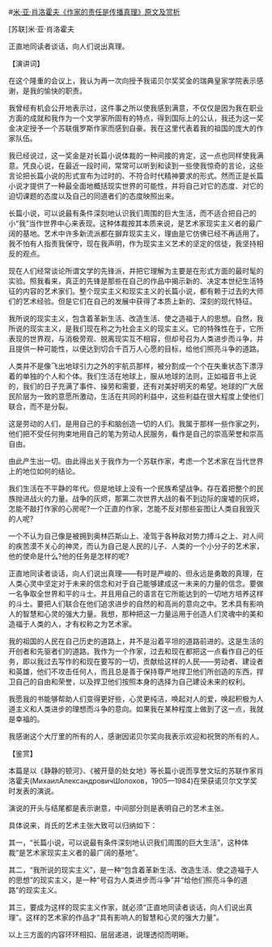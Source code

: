 #[米·亚·肖洛霍夫《作家的责任是传播真理》原文及赏析](https://www.vrrw.net/wx/14486.html)

[苏联]米·亚·肖洛霍夫

正直地同读者谈话，向人们说出真理。

【演讲词】

在这个隆重的会议上，我认为再一次向授予我诺贝尔奖奖金的瑞典皇家学院表示感谢，是我的愉快的职责。

我曾经有机会公开地表示过，这件事之所以使我感到满意，不仅仅是因为我在职业方面的成就和我作为一个文学家所固有的特点，得到国际上的公认，我还为这一奖金决定授予一个苏联俄罗斯作家而感到自豪。我在这里代表着我的祖国的庞大的作家队伍。

我已经说过，这一奖金是对长篇小说体裁的一种间接的肯定，这一点也同样使我满意。凭良心说，在最近一段时间，常常可以听到和读到一些使我惊奇的言论，这些言论把长篇小说的形式宣布为过时的、不符合时代精神要求的形式。然而正是长篇小说才提供了一种最全面地概括现实世界的可能性，并将自己对它的态度、对它的迫切课题的态度以及自己的同道者们的态度映照出来。

长篇小说，可以说最有条件深刻地认识我们周围的巨大生活，而不适合把自己的小“我”当作世界中心来表现。这种体裁按其本质来说，是艺术家现实主义者的最广阔的基地。艺术中许多新流派都在摒弃现实主义，理由是它仿佛已经不再适用了。我不怕有人指责我保守，现在我声明，作为现实主义艺术的坚定的信徒，我坚持相反的观点。

现在人们经常谈论所谓文学的先锋派，并把它理解为主要是在形式方面的最时髦的实验。照我看来，真正的先锋是那些在自己的作品中揭示新的、决定本世纪生活特征的内容的艺术家们。整个现实主义和现实主义的长篇小说，都有赖于过去的大师们的艺术经验。但是它们在自己的发展中获得了本质上新的、深刻的现代特征。

我所说的现实主义，包含着革新生活、改造生活、使之造福于人的思想。自然，我所说的现实主义，是我们现在称之为社会主义的现实主义。它的特殊性在于，它所表现的世界观，与消极旁观、脱离现实互不相容，但却号召为人类进步而斗争，并且提供一种可能性，以便达到切合千百万人心愿的目标，给他们照亮斗争的道路。

人类并不是像飞出地球引力之外的宇航员那样，被分割成一个个在失重状态下漂浮着的单独的个人和个体。我们生活在地球上，服从地球的法则，正如福音书上说的，我们的日子充满了事件、操劳和需要，还有对美好明天的希望。地球的广大居民阶层为一致的意愿所激动，生活在共同的利益中，这些利益在很大程度上使他们联合，而不是分裂。

这是劳动的人们，是用自己的手和脑创造一切的人们。我属于那样一些作家之列，他们把不受任何拘束地用自己的笔为劳动人民服务，看作是自己的崇高荣誉和崇高自由。

由此产生出一切。由此得出关于我作为一个苏联作家，考虑一个艺术家在当代世界上的地位如何的结论。

我们生活在不平静的年代。但是地球上没有一个民族希望战争。存在着把整个的民族抛进战火的力量。战争的灰烬，那第二次世界大战的看不到边际的废墟的灰烬，怎能不敲打作家的心房呢?一个正直的作家，怎能不反对那些妄图让人类自我毁灭的人呢?

一个不认为自己像是被拥到奥林匹斯山上、凌驾于各种敌对势力搏斗之上、对人间的疾苦漠不关心的神灵，而认为自己是人民的儿子、人类的一个小分子的艺术家，他的使命是什么?他的任务是怎样的呢?

正直地同读者谈话，向人们说出真理——有时是严峻的、但永远是勇敢的真理，在人类心灵中坚定对于未来的信念和对于自己能够建成这一未来的力量的信念。要做一名争取全世界和平的斗士。并且用自己的语言在它所能达到的一切地方培养这样的斗士。要把人们联合在他们追求进步的自然的和高尚的意向之中。艺术具有影响人的智慧和心灵的强大力量。我想，那种把这一力量运用于创造人们灵魂中的美和造福于人类的人，才有权称之为艺术家。

我的祖国的人民在自己历史的道路上，并不是沿着平坦的道路前进的。这是生活的开创者和先驱者们的道路。我作为一个作家，过去和现在都把这一点看作自己的任务，即以我过去写作的和现在要写的一切，贡献给这样的人民——劳动者、建设者和英雄，他们不攻击任何人，而且总是善于保持尊严地捍卫他们所创造的东西，捍卫自己的自由和荣誉，以及捍卫他们按照本身的选择为自己建设未来的权利。

我愿我的书能够帮助人们变得更好些，心灵更纯洁，唤起对人的爱，唤起积极为人道主义和人类进步的理想而斗争的意向。如果我在某种程度上做到了这一点，我就是幸福的。

我感谢这个大厅里的所有的人，感谢因诺贝尔奖向我表示欢迎和祝贺的所有的人。



【鉴赏】

本篇是以《静静的顿河》、《被开垦的处女地》等长篇小说而享誉文坛的苏联作家肖洛霍夫(МихаилАлександровичШолохов，1905—1984)在荣获诺贝尔文学奖时发表的演说。

演说的开头与结尾都是表示谢意，中间部分则是表明自己的艺术主张。

具体说来，肖氏的艺术主张大致可以归纳如下：

其一，“长篇小说，可以说最有条件深刻地认识我们周围的巨大生活”，这种体裁“是艺术家现实主义者的最广阔的基地”。

其二，“我所说的现实主义”，是一种“包含着革新生活、改造生活、使之造福于人的思想”的现实主义，是一种“号召为人类进步而斗争”并“给他们照亮斗争的道路”的现实主义。

其三，要成为这样的现实主义作家，就必须“正直地同读者谈话，向人们说出真理”。这样的艺术家的作品才“具有影响人的智慧和心灵的强大力量”。

以上三方面的内容环环相扣、层层递进，说理透彻而明晰。

